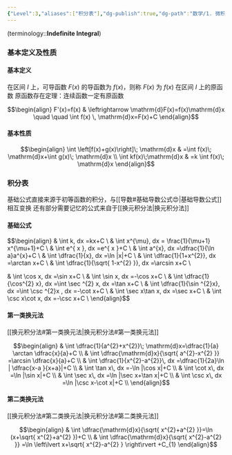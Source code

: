 ```yaml
---
{"Level":3,"aliases":["积分表"],"dg-publish":true,"dg-path":"数学/1. 微积分/不定积分.md","permalink":"/数学/1. 微积分/不定积分/","dgPassFrontmatter":true,"noteIcon":"","created":"2024-05-21T15:20:27.889+08:00","updated":"2025-04-14T11:41:58.559+08:00"}
---
```



(terminology::**Indefinite Integral**)
### 基本定义及性质
#### 基本定义
在区间 $I$ 上，可导函数 $F(x)$ 的导函数为 $f(x)$，则称 $F(x)$ 为 $f(x)$ 在区间 $I$ 上的原函数
原函数存在定理：连续函数一定有原函数

$$\begin{align}
F'(x)=f(x)  & \leftrightarrow \mathrm{d}F(x)=f(x)\mathrm{d}x \quad \quad  \int f(x) \, \mathrm{d}x=F(x)+C
\end{align}$$

#### 基本性质
$$\begin{align}
\int \left[f(x)+g(x)\right]\; \mathrm{d}x & =\int f(x)\; \mathrm{d}x+\int g(x)\; \mathrm{d}x \\ 
\int kf(x)\;\mathrm{d}x & =k \int f(x)\; \mathrm{d}x
\end{align}$$

### 积分表
基础公式直接来源于初等函数的积分，与[[导数#基础导数公式😍\|基础导数公式]]相互变换
还有部分需要记忆的公式来自于[[换元积分法\|换元积分法]]

#### 基础公式
$$\begin{align}
 & \int  k\, dx =kx+C \\
 & \int  x^{\mu}\, dx = \frac{1}{\mu+1} x^{\mu+1}+C \\
 & \int  e^{ x }\, dx =e^{ x }+C \\
 & \int  a^{x}\, dx =\dfrac{1}{\ln a}a^{x}+C \\
 & \int   \dfrac{1}{x}\, dx =\ln |x|+C   \\
 &  \int   \dfrac{1}{1+x^{2}}\, dx =\arctan x+C \\
 &  \int   \dfrac{1}{\sqrt{ 1-x^{2} }}\, dx =\arcsin x+C \\

 & \int  \cos x\, dx =\sin x+C \\
 & \int  \sin x\, dx =-\cos x+C   \\
 & \int  \dfrac{1}{\cos^{2} x}\, dx =\int  \sec ^{2} x\, dx =\tan x+C \\
 & \int  \dfrac{1}{\sin ^{2}x}\, dx =\int  \csc ^{2}x \, dx =-\cot x+C  \\
& \int  \sec x\tan x\, dx =\sec x+C \\
 & \int  \csc x\cot x\, dx =-\csc x+C \\
\end{align}$$
#### 第一类换元法

[[换元积分法#第一类换元法\|换元积分法#第一类换元法]]

$$\begin{align}
 & \int \dfrac{1}{a^{2}+x^{2}}\; \mathrm{d}x=\dfrac{1}{a} \arctan \dfrac{x}{a}+C  \\
 & \int  \dfrac{\mathrm{d}x}{\sqrt{ a^{2}-x^{2} }}  =\arcsin \dfrac{x}{a}+C  \\
 & \int  \dfrac{1}{x^{2}-a^{2}}\, dx =\dfrac{1}{2a}\ln | \dfrac{x-a }{x+a}|+C  \\
 & \int  \tan x\, dx  =-\ln |\cos x|+C  \\
 & \int  \cot x\, dx =\ln |\sin x|+C  \\
& \int  \sec x\, dx =\ln |\sec x+\tan x|+C \\
 & \int  \csc x\, dx =\ln |\csc x-\cot x|+C \\
\end{align}$$
#### 第二类换元法
[[换元积分法#第二类换元法\|换元积分法#第二类换元法]]

$$\begin{align}
 &  \int \dfrac{\mathrm{d}x}{\sqrt{ x^{2}+a^{2} }}=\ln (x+\sqrt{ x^{2}+a^{2} })+C \\
 & \int \dfrac{\mathrm{d}x}{\sqrt{ x^{2}-a^{2} }} =\ln \left\lvert  x+\sqrt{ x^{2}-a^{2} } \right\rvert +C_{1}
\end{align}$$
